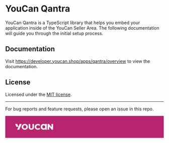# YouCan Qantra

YouCan Qantra is a TypeScript library that helps you embed your application inside of the YouCan Seller Area. The following documentation will guide you through the initial setup process.

## Documentation

Visit <https://developer.youcan.shop/apps/qantra/overview> to view the documentation.

## License

Licensed under the [MIT license](/LICENSE.md).

---

For bug reports and feature requests, please open an issue in this repo.

![YouCan](/assets/banner.jpg)

